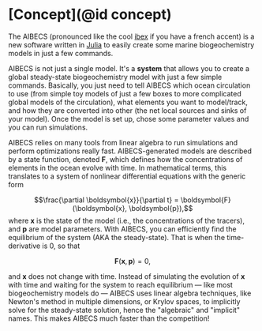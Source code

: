 # [Concept](@id concept)

The AIBECS (pronounced like the cool [ibex](https://en.wikipedia.org/wiki/Ibex) if you have a french accent) is a new software written in [Julia](https://julialang.org) to easily create some marine biogeochemistry models in just a few commands.


AIBECS is not just a single model.
It's a **system** that allows you to create a global steady-state biogeochemistry model with just a few simple commands.
Basically, you just need to tell AIBECS which ocean circulation to use (from simple toy models of just a few boxes to more complicated global models of the circulation), what elements you want to model/track, and how they are converted into other (the net local sources and sinks of your model).
Once the model is set up, chose some parameter values and you can run simulations.

AIBECS relies on many tools from linear algebra to run simulations and perform optimizations really fast.
AIBECS-generated models are described by a state function, denoted $\boldsymbol{F}$, which defines how the concentrations of elements in the ocean evolve with time.
In mathematical terms, this translates to a system of nonlinear differential equations with the generic form 

$$\frac{\partial \boldsymbol{x}}{\partial t} = \boldsymbol{F}(\boldsymbol{x}, \boldsymbol{p}),$$
where $\boldsymbol{x}$ is the state of the model (i.e., the concentrations of the tracers), and $\boldsymbol{p}$ are model parameters.
With AIBECS, you can efficiently find the equilibrium of the system (AKA the steady-state).
That is when the time-derivative is $0$, so that

$$\boldsymbol{F}(\boldsymbol{x}, \boldsymbol{p}) = 0,$$

and $\boldsymbol{x}$ does not change with time.
Instead of simulating the evolution of $\boldsymbol{x}$ with time and waiting for the system to reach equilibrium — like most biogeochemistry models do — AIBECS uses linear algebra techniques, like Newton's method in multiple dimensions, or Krylov spaces, to implicitly solve for the steady-state solution, hence the "algebraic" and "implicit" names.
This makes AIBECS much faster than the competition!


